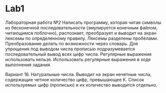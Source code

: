 # Lab1
Лабораторная работа №2
Написать программу, которая читая символы из бесконечной последовательности (эмулируется конечным файлом, читающимся поблочно), распознает, преобразует и выводит на экран лексемы по определенному правилу. Лексемы разделены пробелами. Преобразование делать по возможности через словарь. Для упрощения под выводом числа прописью подразумевается последовательный вывод всех цифр числа. Регулярные выражения использовать нельзя.
Использовать регулярные выражения в ходе выполнения задания.

Вариант 16.
Натуральные числа. Выводит на экран нечетные числа, содержащие четное количество цифр, превышающее К. Список используемых цифр (прописью) и их количество выводится отдельно.
